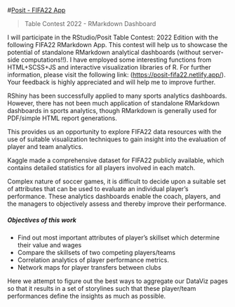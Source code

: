 #[Posit - FIFA22 App](https://posit-fifa22.netlify.app/)

> Table Contest 2022 - RMarkdown Dashboard

I will participate in the RStudio/Posit Table Contest: 2022 Edition with the following FIFA22 RMarkdown App. This contest will help us to showcase the potential of standalone RMarkdown analytical dashboards (without server-side computations!!). I have employed some interesting functions from HTML+SCSS+JS and interactive visualization libraries of R. For further information, please visit the following link: (https://posit-fifa22.netlify.app/). Your feedback is highly appreciated and will help me to improve further. 

RShiny has been successfully applied to many sports analytics dashboards. However, there has not been much application of standalone RMarkdown dashboards in sports analytics, though RMarkdown is generally used for PDF/simple HTML report generations. 

This provides us an opportunity to explore FIFA22 data resources with the use of suitable visualization techniques to gain insight into the evaluation of player and team analytics.

Kaggle made a comprehensive dataset for FIFA22 publicly available, which contains detailed statistics for all players involved in each match. 

Complex nature of soccer games, it is difficult to decide upon a suitable set of attributes that can be used to evaluate an individual player’s performance. These analytics dashboards enable the coach, players, and the managers to objectively assess and thereby improve their performance. 

##### Objectives of this work

 - Find out most important attributes of player’s skillset which determine their value and wages
 - Compare the skillsets of two competing players/teams
 - Correlation analytics of player performance metrics.
 - Network maps for player transfers between clubs
  
Here we attempt to figure out the best ways to aggregate our DataViz pages so that it results in a set of storylines such that these player/team performances define the insights as much as possible. 